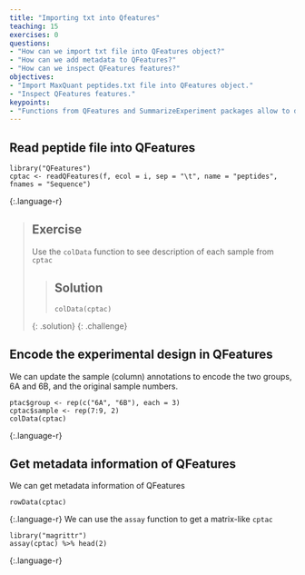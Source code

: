 ```yaml
---
title: "Importing txt into Qfeatures"
teaching: 15
exercises: 0
questions:
- "How can we import txt file into QFeatures object?"
- "How can we add metadata to QFeatures?"
- "How can we inspect QFeatures features?"
objectives:
- "Import MaxQuant peptides.txt file into QFeatures object."
- "Inspect QFeatures features."
keypoints:
- "Functions from QFeatures and SummarizeExperiment packages allow to do these steps seamlessly."
---
```


## Read peptide file into QFeatures
~~~
library("QFeatures")
cptac <- readQFeatures(f, ecol = i, sep = "\t", name = "peptides", fnames = "Sequence")
~~~
{:.language-r}
> ## Exercise
>
> Use the `colData` function to see description of each sample from `cptac`
>
> > ## Solution
> > `colData(cptac)`        
> >
> {: .solution}
{: .challenge}  
## Encode the experimental design in QFeatures
We can update the sample (column) annotations to encode the two
groups, 6A and 6B, and the original sample numbers.
~~~
ptac$group <- rep(c("6A", "6B"), each = 3)
cptac$sample <- rep(7:9, 2)
colData(cptac)
~~~
{:.language-r}
## Get metadata information of QFeatures
We can get metadata information of QFeatures
~~~
rowData(cptac)
~~~
{:.language-r}
We can use the `assay` function to get a matrix-like `cptac`
~~~
library("magrittr")
assay(cptac) %>% head(2)
~~~
{:.language-r}
